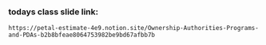 ### todays class slide link:
```link
https://petal-estimate-4e9.notion.site/Ownership-Authorities-Programs-and-PDAs-b2b8bfeae8064753982be9bd67afbb7b
```